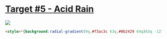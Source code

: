 # [Target #5 - Acid Rain](https://cssbattle.dev/play/5)

![](https://cssbattle.dev/targets/5.png)

```HTML
<style>*{background:radial-gradient(9q,#f3ac3c 63q,#0b2429 64q)63q -127q}*>*{border-radius:50%0+50%50%;box-shadow:63q -63q#998235;margin:150+50%30+80;background:#F3AC3C
```
